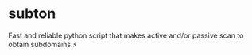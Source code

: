 # subton
Fast and reliable python script that makes active and/or passive scan to obtain subdomains.⚡
